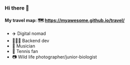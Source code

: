 ### Hi there 👋

#### My travel map: 🗺️ https://myawesome.github.io/travel/

- ✈️ Digital nomad
- 🧑🏿‍💻 Backend dev
- 🎼 Musician
- 🎾 Tennis fan
- 📷 Wild life photographer/junior-biologist
